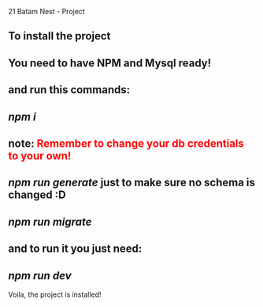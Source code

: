 21 Batam Nest - Project


To install the project
-
You need to have NPM and Mysql ready!
-
and run this commands:
-
*npm i*
-
note: <font color="red">Remember to change your db credentials to your own!</font>
-
*npm run generate* just to make sure no schema is changed :D
-
*npm run migrate*
-
and to run it you just need:
-
*npm run dev*
-
Voila, the project is installed!

